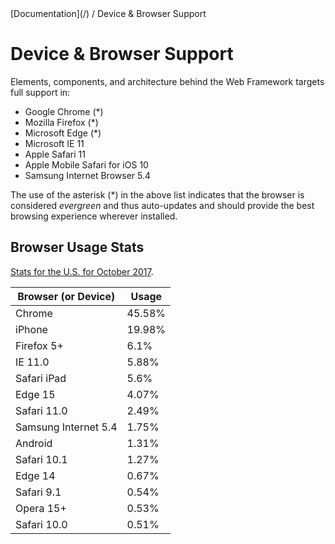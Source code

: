 <div class="breadcrumbs">
[Documentation](/) / Device & Browser Support
</div>

# Device & Browser Support

Elements, components, and architecture behind the Web Framework targets full support in:

*   Google Chrome (*)
*   Mozilla Firefox (*)
*   Microsoft Edge (*)
*   Microsoft IE 11
*   Apple Safari 11
*   Apple Mobile Safari for iOS 10
*   Samsung Internet Browser 5.4

The use of the asterisk (*) in the above list indicates that the browser is considered _evergreen_ and thus auto-updates and should provide the best browsing experience wherever installed.

## Browser Usage Stats

[Stats for the U.S. for October 2017](http://gs.statcounter.com/browser-version-partially-combined-market-share/all/united-states-of-america/#monthly-201710-201710-bar).

| Browser (or Device) | Usage |
|---------------------|-------|
| Chrome | 45.58% |
| iPhone | 19.98% |
| Firefox 5+ | 6.1% |
| IE 11.0 | 5.88% |
| Safari iPad | 5.6% |
| Edge 15 | 4.07% |
| Safari 11.0 | 2.49% |
| Samsung Internet 5.4 | 1.75% |
| Android | 1.31% |
| Safari 10.1 | 1.27% |
| Edge 14 | 0.67% |
| Safari 9.1 | 0.54% |
| Opera 15+ | 0.53% |
| Safari 10.0 | 0.51% |